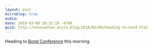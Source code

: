 ```yaml
---
layout: post
microblog: true
audio: 
date: 2018-03-09 10:32:19 -0700
guid: http://nnnnnathan.micro.blog/2018/03/09/heading-to-bond.html
---
```

Heading to [Bond Conference](https://bond.backerkit.com) this morning. 

